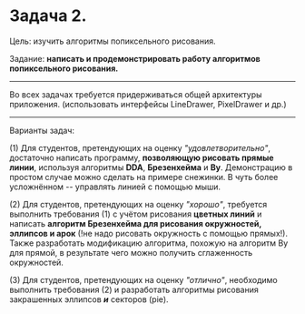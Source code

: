 # Задача 2.

Цель: изучить алгоритмы попиксельного рисования.

Задание: **написать и продемонстрировать работу алгоритмов попиксельного рисования.**

* * *

Во всех задачах требуется придерживаться общей архитектуры приложения.
(использовать интерфейсы LineDrawer, PixelDrawer и др.)

* * *

Варианты задач:

(1) Для студентов, претендующих на оценку *"удовлетворительно"*, достаточно написать программу, **позволяющую рисовать прямые линии**, используя алгоритмы **DDA**, **Брезенхейма** и **Ву**.
Демонстрацию в простом случае можно сделать на примере снежинки. В чуть более усложнённом -- управлять линией с помощью мыши.

(2) Для студентов, претендующих на оценку *"хорошо"*, требуется выполнить требования (1) с учётом рисования **цветных линий**
и написать **алгоритм Брезенхейма для рисования окружностей, эллипсов и арок** (!не надо рисовать окружность с помощью прямых!).
Также разработать модификацию алгоритма, похожую на алгоритм Ву для прямой, в результате чего можно получить сглаженность окружностей.

(3) Для студентов, претендующих на оценку *"отлично"*, необходимо выполнить требования (2) и разработать алгоритмы рисования закрашенных эллипсов ***и*** секторов (pie).
